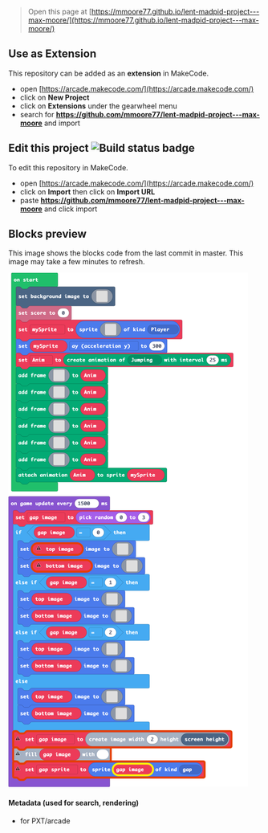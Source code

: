  


> Open this page at [https://mmoore77.github.io/lent-madpid-project---max-moore/](https://mmoore77.github.io/lent-madpid-project---max-moore/)

## Use as Extension

This repository can be added as an **extension** in MakeCode.

* open [https://arcade.makecode.com/](https://arcade.makecode.com/)
* click on **New Project**
* click on **Extensions** under the gearwheel menu
* search for **https://github.com/mmoore77/lent-madpid-project---max-moore** and import

## Edit this project ![Build status badge](https://github.com/mmoore77/lent-madpid-project---max-moore/workflows/MakeCode/badge.svg)

To edit this repository in MakeCode.

* open [https://arcade.makecode.com/](https://arcade.makecode.com/)
* click on **Import** then click on **Import URL**
* paste **https://github.com/mmoore77/lent-madpid-project---max-moore** and click import

## Blocks preview

This image shows the blocks code from the last commit in master.
This image may take a few minutes to refresh.

![A rendered view of the blocks](https://github.com/mmoore77/lent-madpid-project---max-moore/raw/master/.github/makecode/blocks.png)

#### Metadata (used for search, rendering)

* for PXT/arcade
<script src="https://makecode.com/gh-pages-embed.js"></script><script>makeCodeRender("{{ site.makecode.home_url }}", "{{ site.github.owner_name }}/{{ site.github.repository_name }}");</script>
